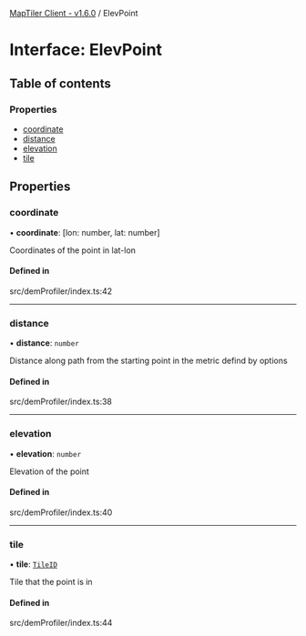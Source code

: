 [MapTiler Client - v1.6.0](../README.md) / ElevPoint

# Interface: ElevPoint

## Table of contents

### Properties

- [coordinate](ElevPoint.md#coordinate)
- [distance](ElevPoint.md#distance)
- [elevation](ElevPoint.md#elevation)
- [tile](ElevPoint.md#tile)

## Properties

### coordinate

• **coordinate**: [lon: number, lat: number]

Coordinates of the point in lat-lon

#### Defined in

src/demProfiler/index.ts:42

___

### distance

• **distance**: `number`

Distance along path from the starting point in the metric defind by options

#### Defined in

src/demProfiler/index.ts:38

___

### elevation

• **elevation**: `number`

Elevation of the point

#### Defined in

src/demProfiler/index.ts:40

___

### tile

• **tile**: [`TileID`](TileID.md)

Tile that the point is in

#### Defined in

src/demProfiler/index.ts:44
